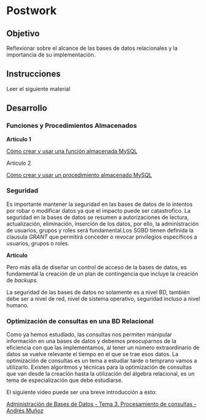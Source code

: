 # Postwork

## Objetivo

Reflexionar sobre el alcance de las bases de datos relacionales y la importancia de su implementación.

## Instrucciones

Leer el siguiente material

## Desarrollo

### Funciones y Procedimientos Almacenados

**Articulo 1**

[Cómo crear y usar una función almacenada MySQL](https://www.neoguias.com/funciones-almacenadas-mysql/)

Articulo 2

[Cómo crear y usar un procedimiento almacenado MySQL](https://www.neoguias.com/procedimientos-almacenados-mysql/)

### Seguridad

Es importante mantener la seguridad en las bases de datos de lo intentos por robar o modificar datos ya que el impacto puede ser catastrofico. La seguridad en la bases de datos se resumen a autorizaciones de lectura, actualización, eliminación, inserción de los datos, por ello, la administración de usuarios, grupos y roles será fundamental.Los SGBD tienen definida la clausula *GRANT* que permitirá conceder o revocar privilegios específicos a usuarios, grupos o roles.

**Articulo**

[](https://codigofacilito.com/articulos/asignar-permisos-mysql)

Pero más allá de diseñar un control de acceso de la bases de datos, es fundamental la creación de un plan de contingencia que incluye la creación de *backups.*

La seguridad de las bases de datos no solamente es a nivel BD, también debe ser a nivel de red, nivel de sistema operativo, seguridad incluso a nivel humano.

### Optimización de consultas en una BD Relacional

Como ya hemos estudiado, las consultas nos permiten manipular información en una bases de datos y debemos preocuparnos de la eficiencia con que las implementamos, al tener un número extraordinario de datos se vuelve relevante el tiempo en el que se trae esos datos. La optimización de consultas es un tema a estudiar tarde o temprano vamos a utilizarlo. Existen algoritmos y técnicas para la optimización de consultas que van desde la creación hasta la utilización del álgebra relacional, es un tema de especialización que debe estudiarse.

El siguiente video puede ser una breve introducción a esto:

[Administración de Bases de Datos - Tema 3. Procesamiento de consultas - Andrés Muñoz](https://www.youtube.com/watch?v=AC5n-wz3Fx8)